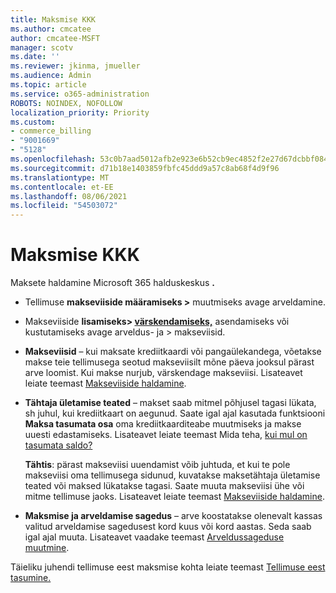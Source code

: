 ```yaml
---
title: Maksmise KKK
ms.author: cmcatee
author: cmcatee-MSFT
manager: scotv
ms.date: ''
ms.reviewer: jkinma, jmueller
ms.audience: Admin
ms.topic: article
ms.service: o365-administration
ROBOTS: NOINDEX, NOFOLLOW
localization_priority: Priority
ms.custom:
- commerce_billing
- "9001669"
- "5128"
ms.openlocfilehash: 53c0b7aad5012afb2e923e6b52cb9ec4852f2e27d67dcbbf0845616a0a8e64ad
ms.sourcegitcommit: d71b18e1403859fbfc45ddd9a57c8ab68f4d9f96
ms.translationtype: MT
ms.contentlocale: et-EE
ms.lasthandoff: 08/06/2021
ms.locfileid: "54503072"
---
```

# <a name="payment-faq"></a>Maksmise KKK

Maksete haldamine Microsoft 365 halduskeskus **.**

- Tellimuse **makseviiside määramiseks [](https://go.microsoft.com/fwlink/p/?linkid=842054) >** muutmiseks avage arveldamine.
- Makseviiside **lisamiseks> [värskendamiseks,](https://go.microsoft.com/fwlink/p/?linkid=2018806)** asendamiseks või kustutamiseks avage arveldus- ja > makseviisid.

- **Makseviisid** – kui maksate krediitkaardi või pangaülekandega, võetakse makse teie tellimusega seotud makseviisilt mõne päeva jooksul pärast arve loomist. Kui makse nurjub, värskendage makseviisi. Lisateavet leiate teemast [Makseviiside haldamine](/microsoft-365/commerce/billing-and-payments/manage-payment-methods).

- **Tähtaja ületamise teated** – makset saab mitmel põhjusel tagasi lükata, sh juhul, kui krediitkaart on aegunud. Saate igal ajal kasutada funktsiooni **Maksa tasumata osa** oma krediitkaarditeabe muutmiseks ja makse uuesti edastamiseks. Lisateavet leiate teemast Mida teha, [kui mul on tasumata saldo?](/microsoft-365/commerce/billing-and-payments/pay-for-your-subscription#what-if-i-have-an-outstanding-balance)

    **Tähtis**: pärast makseviisi uuendamist võib juhtuda, et kui te pole makseviisi oma tellimusega sidunud, kuvatakse maksetähtaja ületamise teated või maksed lükatakse tagasi. Saate muuta makseviisi ühe või mitme tellimuse jaoks. Lisateavet leiate teemast [Makseviiside haldamine](/microsoft-365/commerce/billing-and-payments/manage-payment-methods).

- **Maksmise ja arveldamise sagedus** – arve koostatakse olenevalt kassas valitud arveldamise sagedusest kord kuus või kord aastas. Seda saab igal ajal muuta. Lisateavet vaadake teemast [Arveldussageduse muutmine](/microsoft-365/commerce/billing-and-payments/change-payment-frequency).

Täieliku juhendi tellimuse eest maksmise kohta leiate teemast [Tellimuse eest tasumine.](/microsoft-365/commerce/billing-and-payments/pay-for-your-subscription)
